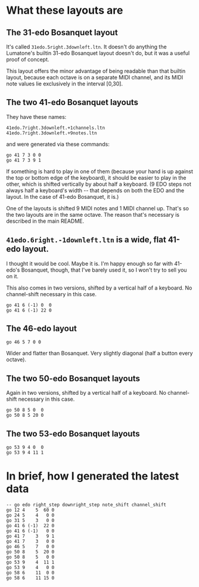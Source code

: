 # What these layouts are

## The 31-edo Bosanquet layout

It's called `31edo.5right.3downleft.ltn`.
It doesn't do anything the Lumatone's builtin
31-edo Bosanquet layout doesn't do,
but it was a useful proof of concept.

This layout offers the minor advantage of
being readable than that builtin layout,
because each octave is on a separate MIDI channel,
and its MIDI note values lie exclusively in the interval [0,30].

## The two 41-edo Bosanquet layouts

They have these names:
```
41edo.7right.3downleft.+1channels.ltn
41edo.7right.3downleft.+9notes.ltn
```

and were generated via these commands:
```
go 41 7 3 0 0
go 41 7 3 9 1
```

If something is hard to play in one of them
(because your hand is up against the top or bottom edge of the keyboard),
it should be easier to play in the other,
which is shifted vertically by about half a keyboard.
(9 EDO steps not always half a keyboard's width --
that depends on both the EDO and the layout.
In the case of 41-edo Bosanquet, it is.)

One of the layouts is shifted 9 MIDI notes and 1 MIDI channel up.
That's so the two layouts are in the same octave.
The reason that's necessary is described in the main README.


## `41edo.6right.-1downleft.ltn` is a wide, flat 41-edo layout.

I thought it would be cool. Maybe it is.
I'm happy enough so far with 41-edo's Bosanquet, though,
that I've barely used it, so I won't try to sell you on it.

This also comes in two versions,
shifted by a vertical half of a keyboard.
No channel-shift necessary in this case.

```
go 41 6 (-1) 0  0
go 41 6 (-1) 22 0
```

## The 46-edo layout

```
go 46 5 7 0 0
```

Wider and flatter than Bosanquet.
Very slightly diagonal (half a button every octave).


## The two 50-edo Bosanquet layouts

Again in two versions,
shifted by a vertical half of a keyboard.
No channel-shift necessary in this case.

```
go 50 8 5 0  0
go 50 8 5 20 0
```

## The two 53-edo Bosanquet layouts

```
go 53 9 4 0  0
go 53 9 4 11 1
```

# In brief, how I generated the latest data

```
-- go edo right_step downright_step note_shift channel_shift
go 12 4    5  60 0
go 24 5    4   0 0
go 31 5    3   0 0
go 41 6 (-1)  22 0
go 41 6 (-1)   0 0
go 41 7    3   9 1
go 41 7    3   0 0
go 46 5    7   0 0
go 50 8    5  20 0
go 50 8    5   0 0
go 53 9    4  11 1
go 53 9    4   0 0
go 58 6    11  0 0
go 58 6    11 15 0
```
